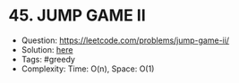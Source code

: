 # 45. JUMP GAME II

* Question: https://leetcode.com/problems/jump-game-ii/ 
* Solution: [here](Solution.java) 
* Tags: #greedy
* Complexity: Time: O(n), Space: O(1)
